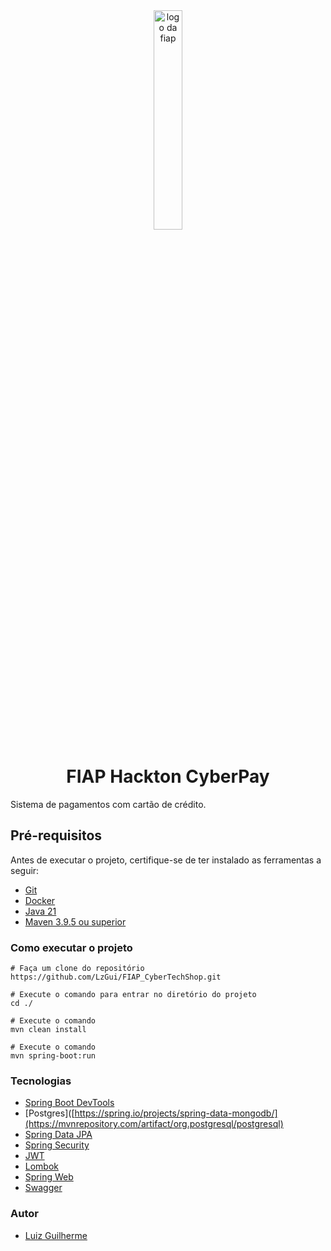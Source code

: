 <div style="text-align: center">
  <img src="https://upload.wikimedia.org/wikipedia/commons/d/d4/Fiap-logo-novo.jpg" alt="logo da fiap" width=30%/>
</div>

<h1 align="center">FIAP Hackton CyberPay</h1>

Sistema de pagamentos com cartão de crédito.

## Pré-requisitos

Antes de executar o projeto, certifique-se de ter instalado as ferramentas a seguir:

* [Git](https://www.git-scm.com/downloads)
* [Docker](https://docs.docker.com/get-docker/)
* [Java 21](https://www.oracle.com/java/technologies/javase/jdk21-archive-downloads.html)
* [Maven 3.9.5 ou superior](https://maven.apache.org/download.cgi)

### Como executar o projeto

```
# Faça um clone do repositório
https://github.com/LzGui/FIAP_CyberTechShop.git

# Execute o comando para entrar no diretório do projeto
cd ./

# Execute o comando
mvn clean install

# Execute o comando
mvn spring-boot:run

```

### Tecnologias

- [Spring Boot DevTools](https://docs.spring.io/spring-boot/docs/1.5.16.RELEASE/reference/html/using-boot-devtools.html)
- [Postgres]([https://spring.io/projects/spring-data-mongodb/](https://mvnrepository.com/artifact/org.postgresql/postgresql)
- [Spring Data JPA](https://spring.io/projects/spring-data-jpa)
- [Spring Security](https://spring.io/projects/spring-security)
- [JWT](https://jwt.io/introduction)
- [Lombok](https://projectlombok.org/)
- [Spring Web](https://docs.spring.io/spring-framework/reference/web.html)
- [Swagger](https://swagger.io/)

### Autor

* [Luiz Guilherme](https://www.linkedin.com/in/lzguilhermecp/)
